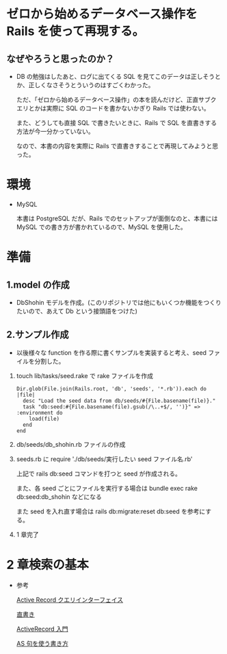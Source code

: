 # ゼロから始めるデータベース操作を Rails を使って再現する。

## なぜやろうと思ったのか？

- DB の勉強はしたあと、ログに出てくる SQL を見てこのデータは正しそうとか、正しくなさそうとういうのはすごくわかった。

  ただ、「ゼロから始めるデータベース操作」の本を読んだけど、正直サブクエリとかは実際に SQL のコードを書かないかぎり Rails では使わない。

  また、どうしても直接 SQL で書きたいときに、Rails で SQL を直書きする方法が今一分かっていない。

  なので、本書の内容を実際に Rails で直書きすることで再現してみようと思った。

# 環境

- MySQL

  本書は PostgreSQL だが、Rails でのセットアップが面倒なのと、本書には MySQL での書き方が書かれているので、MySQL を使用した。

# 準備

## 1.model の作成

- DbShohin モデルを作成。(このリポジトリでは他にもいくつか機能をつくりたいので、あえて Db という接頭語をつけた)

## 2.サンプル作成

- 以後様々な function を作る際に書くサンプルを実装すると考え、seed ファイルを分割した。

1. touch lib/tasks/seed.rake で rake ファイルを作成

   ```
   Dir.glob(File.join(Rails.root, 'db', 'seeds', '*.rb')).each do |file|
     desc "Load the seed data from db/seeds/#{File.basename(file)}."
     task "db:seed:#{File.basename(file).gsub(/\..+$/, '')}" => :environment do
       load(file)
     end
   end
   ```

1. db/seeds/db_shohin.rb ファイルの作成

1. seeds.rb に require './db/seeds/実行したい seed ファイル名.rb'

   上記で rails db:seed コマンドを打つと seed が作成される。

   また、各 seed ごとにファイルを実行する場合は bundle exec rake db:seed:db_shohin などになる

   また seed を入れ直す場合は rails db:migrate:reset db:seed を参考にする。

1. 1 章完了

# 2 章検索の基本

- 参考

  [Active Record クエリインターフェイス](https://railsguides.jp/active_record_querying.html)

  [直書き](https://qiita.com/natsuokawai/items/7bc330e9a6f6f4ef0359)

  [ActiveRecord 入門](https://qiita.com/tfrcm/items/80625a75959591c2b7cd)

  [AS 句を使う書き方](https://qiita.com/k-shimoji/items/7d71b3d5aa5892700b6c)
